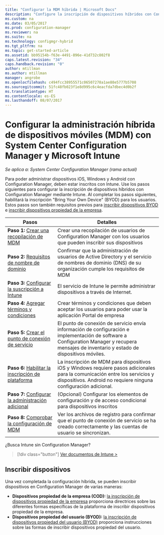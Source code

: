 ```yaml
---
title: "Configurar la MDM híbrida | Microsoft Docs"
description: "Configure la inscripción de dispositivos híbridos con Configuration Manager e Intune."
ms.custom: na
ms.date: 03/05/2017
ms.prod: configuration-manager
ms.reviewer: na
ms.suite: na
ms.technology: configmgr-hybrid
ms.tgt_pltfrm: na
ms.topic: get-started-article
ms.assetid: bb95154b-f63e-4491-896e-41d732c802f8
caps.latest.revision: "34"
caps.handback.revision: "0"
author: mtillman
ms.author: mtillman
manager: angrobe
ms.openlocfilehash: c494fcc38955571c06507278a1ae88e5777b5708
ms.sourcegitcommit: 51fc48fb023f1e8d995c6c4eacfda7dbec4d0b2f
ms.translationtype: HT
ms.contentlocale: es-ES
ms.lasthandoff: 08/07/2017
---
```

# <a name="setup-hybrid-mobile-device-management-mdm-with-system-center-configuration-manager-and-microsoft-intune"></a>Configurar la administración híbrida de dispositivos móviles (MDM) con System Center Configuration Manager y Microsoft Intune

*Se aplica a: System Center Configuration Manager (rama actual)*


Para poder administrar dispositivos iOS, Windows y Android con Configuration Manager, deben estar inscritos con Intune. Use los pasos siguientes para configurar la inscripción de dispositivos híbridos con Configuration Manager mediante Intune. Al completar los pasos siguientes, habilitará la inscripción "Bring Your Own Device" (BYOD) para los usuarios. Estos pasos son también requisitos previos para [inscribir dispositivos BYOD](enroll-hybrid-ios-mac.md) e [inscribir dispositivos propiedad de la empresa](enroll-company-owned-devices.md).

 |Pasos|Detalles|  
 |-----------|-------------|  
 |**Paso 1:** [Crear una recopilación de MDM](create-mdm-collection.md)|Crear una recopilación de usuarios de Configuration Manager con los usuarios que pueden inscribir sus dispositivos|  
 |**Paso 2:** [Requisitos de nombre de dominio](confirm-dns.md)|Confirmar que la administración de usuarios de Active Directory y el servicio de nombres de dominio (DNS) de su organización cumple los requisitos de MDM|
 |**Paso 3:** [Configurar la suscripción a Intune](configure-intune-subscription.md)|El servicio de Intune le permite administrar dispositivos a través de Internet.|  
 |**Paso 4:** [Agregar términos y condiciones](terms-and-conditions.md)| Crear términos y condiciones que deben aceptar los usuarios para poder usar la aplicación Portal de empresa|
 |**Paso 5:** [Crear el punto de conexión de servicio](create-service-connection-point.md)|El punto de conexión de servicio envía información de configuración e implementación de software a Configuration Manager y recupera mensajes de inventario y estado de dispositivos móviles. |  
 |**Paso 6:** [Habilitar la inscripción de plataforma](enable-platform-enrollment.md)|La inscripción de MDM para dispositivos iOS y Windows requiere pasos adicionales para la comunicación entre los servicios y dispositivos. Android no requiere ninguna configuración adicional.|  
 |**Paso 7:** [Configurar la administración adicional](set-up-additional-management.md)|(Opcional) Configurar los elementos de configuración y de acceso condicional para dispositivos inscritos|
 |**Paso 8:** [Comprobar la configuración de MDM](verify-mdm-configuration.md)|Ver los archivos de registro para confirmar que el punto de conexión de servicio se ha creado correctamente y las cuentas de usuario se sincronizan.|

¿Busca Intune sin Configuration Manager?
> [!div class="button"]
[Ver documentos de Intune >](https://docs.microsoft.com/intune/deploy-use/enroll-devices-in-microsoft-intune)


## <a name="enroll-devices"></a>Inscribir dispositivos
Una vez completada la configuración híbrida, se pueden inscribir dispositivos en Configuration Manager de varias maneras:
- **Dispositivos propiedad de la empresa (COD):** [la inscripción de dispositivos propiedad de la empresa](enroll-company-owned-devices.md) proporciona directrices sobre las diferentes formas específicas de la plataforma de inscribir dispositivos propiedad de la empresa.
- **Dispositivos propiedad del usuario (BYOD):** [la inscripción de dispositivos propiedad del usuario (BYOD)](enroll-hybrid-ios-mac.md) proporciona instrucciones sobre las formas de inscribir dispositivos propiedad del usuario.
